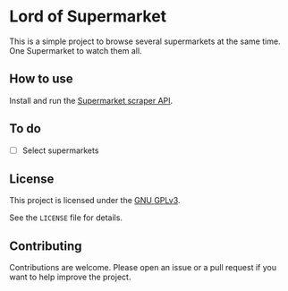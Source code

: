 # Lord of Supermarket

This is a simple project to browse several supermarkets at the same time. One Supermarket to watch them all.

## How to use

Install and run the [Supermarket scraper API](https://github.com/Angel-Karasu/supermarket-scraper-api).

## To do

- [ ] Select supermarkets

## License

This project is licensed under the [GNU GPLv3](https://choosealicense.com/licenses/gpl-3.0/).

See the `LICENSE` file for details.

## Contributing

Contributions are welcome. Please open an issue or a pull request if you want to help improve the project.